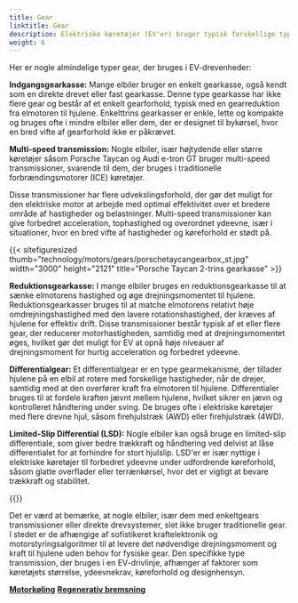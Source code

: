 ```yaml
---
title: Gear
linktitle: Gear
description: Elektriske køretøjer (EV'er) bruger typisk forskellige typer gear i deres drivenheder, afhængigt af køretøjets specifikke design og krav.
weight: 6
---
```

<!-- markdownlint-disable MD033 -->
Her er nogle almindelige typer gear, der bruges i EV-drevenheder:

**Indgangsgearkasse:** Mange elbiler bruger en enkelt gearkasse, også kendt som en direkte drevet eller fast gearkasse. Denne type gearkasse har ikke flere gear og består af et enkelt gearforhold, typisk med en gearreduktion fra elmotoren til hjulene. Enkelttrins gearkasser er enkle, lette og kompakte og bruges ofte i mindre elbiler eller dem, der er designet til bykørsel, hvor en bred vifte af gearforhold ikke er påkrævet.

**Multi-speed transmission:** Nogle elbiler, især højtydende eller større køretøjer såsom Porsche Taycan og Audi e-tron GT bruger multi-speed transmissioner, svarende til dem, der bruges i traditionelle forbrændingsmotorer (ICE) køretøjer.

Disse transmissioner har flere udvekslingsforhold, der gør det muligt for den elektriske motor at arbejde med optimal effektivitet over et bredere område af hastigheder og belastninger. Multi-speed transmissioner kan give forbedret acceleration, tophastighed og overordnet ydeevne, især i situationer, hvor en bred vifte af hastigheder og køreforhold er stødt på.

{{< sitefiguresized thumb="technology/motors/gears/porschetaycangearbox_st.jpg" width="3000" height="2121" title="Porsche Taycan 2-trins gearkasse" >}}

**Reduktionsgearkasse:** I mange elbiler bruges en reduktionsgearkasse til at sænke elmotorens hastighed og øge drejningsmomentet til hjulene. Reduktionsgearkasser bruges til at matche elmotorens relativt høje omdrejningshastighed med den lavere rotationshastighed, der kræves af hjulene for effektiv drift. Disse transmissioner består typisk af et eller flere gear, der reducerer motorhastigheden, samtidig med at drejningsmomentet øges, hvilket gør det muligt for EV at opnå høje niveauer af drejningsmoment for hurtig acceleration og forbedret ydeevne.

**Differentialgear:** Et differentialgear er en type gearmekanisme, der tillader hjulene på en elbil at rotere med forskellige hastigheder, når de drejer, samtidig med at den overfører kraft fra elmotoren til hjulene. Differentialer bruges til at fordele kraften jævnt mellem hjulene, hvilket sikrer en jævn og kontrolleret håndtering under sving. De bruges ofte i elektriske køretøjer med flere drevne hjul, såsom firehjulstræk (AWD) eller firehjulstræk (4WD).

**Limited-Slip Differential (LSD):** Nogle elbiler kan også bruge en limited-slip differentiale, som giver bedre trækkraft og håndtering ved delvist at låse differentialet for at forhindre for stort hjulslip. LSD'er er især nyttige i elektriske køretøjer til forbedret ydeevne under udfordrende køreforhold, såsom glatte overflader eller terrænkørsel, hvor det er vigtigt at bevare trækkraft og stabilitet.

{{<evkxdisplayaddarticle />}}

Det er værd at bemærke, at nogle elbiler, især dem med enkeltgears transmissioner eller direkte drevsystemer, slet ikke bruger traditionelle gear. I stedet er de afhængige af sofistikeret kraftelektronik og motorstyringsalgoritmer til at levere det nødvendige drejningsmoment og kraft til hjulene uden behov for fysiske gear. Den specifikke type transmission, der bruges i en EV-drivlinje, afhænger af faktorer som køretøjets størrelse, ydeevnekrav, køreforhold og designhensyn.

<div class="mt-3 mb-3">
    <a href="../cooling/" class="text-decoration-none text-black"><strong><i class="bi-arrow-left"></i> Motorkøling</strong></a>
    <a href="../../regen/" class="text-decoration-none text-black float-end"><strong>Regenerativ bremsning<i class="bi-arrow-right"></i></strong></a>
</div>